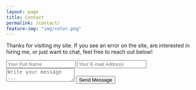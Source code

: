 ```yaml
---
layout: page
title: Contact
permalink: /contact/
feature-img: "img/color.png"
---
```


Thanks for visiting my site. If you see an error on the site, are interested in hiring me, or just want to chat, feel free to reach out below!

<form action="https://getsimpleform.com/messages?form_api_token=54382f84aac3f5f8c7e3ea195c306aee" method="post">
  <!-- the redirect_to is optional, the form will redirect to the referrer on submission -->
  <!-- http://{kthib16}.github.io/thank-you -->
  <input type='hidden' name='redirect_to' value='full-url/thank-you/' />
  <input type='text' name='name' placeholder='Your Full Name' />
  <input type='email' name='email' placeholder='Your E-mail Address' />
  <textarea name='message' placeholder='Write your message ...'></textarea>
  <input type='submit' value='Send Message' />
</form>
